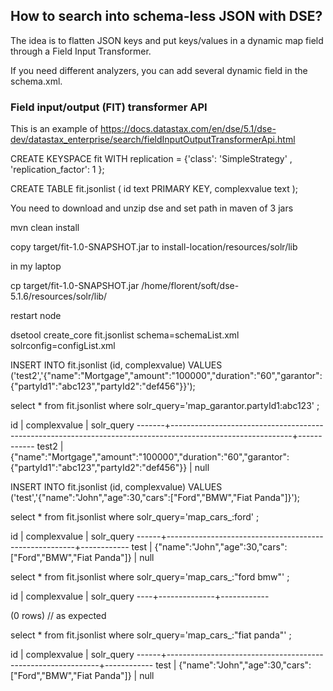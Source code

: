 ## How to search into schema-less JSON with DSE?

The idea is to flatten JSON keys and put keys/values in a dynamic map field through a Field Input Transformer.

If you need different analyzers, you can add several dynamic field in the schema.xml.

### Field input/output (FIT) transformer API

This is an example of https://docs.datastax.com/en/dse/5.1/dse-dev/datastax_enterprise/search/fieldInputOutputTransformerApi.html


CREATE KEYSPACE fit WITH replication = {'class': 'SimpleStrategy' , 'replication_factor': 1 };
 

CREATE TABLE fit.jsonlist (
    id text PRIMARY KEY,
    complexvalue text
);

You need to download and unzip dse and set path in maven of 3 jars

mvn clean install

copy target/fit-1.0-SNAPSHOT.jar to install-location/resources/solr/lib 

in my laptop

cp target/fit-1.0-SNAPSHOT.jar /home/florent/soft/dse-5.1.6/resources/solr/lib/

restart node

dsetool create_core fit.jsonlist schema=schemaList.xml solrconfig=configList.xml

INSERT INTO fit.jsonlist (id, complexvalue) VALUES ('test2','{"name":"Mortgage","amount":"100000","duration":"60","garantor":{"partyId1":"abc123","partyId2":"def456"}}');

select * from fit.jsonlist where solr_query='map_garantor.partyId1:abc123' ;

 id    | complexvalue                                                                                               | solr_query
-------+------------------------------------------------------------------------------------------------------------+------------
 test2 | {"name":"Mortgage","amount":"100000","duration":"60","garantor":{"partyId1":"abc123","partyId2":"def456"}} |       null


INSERT INTO fit.jsonlist (id, complexvalue) VALUES ('test','{"name":"John","age":30,"cars":["Ford","BMW","Fiat Panda"]}');

select * from fit.jsonlist where solr_query='map_cars_:ford' ;

 id   | complexvalue                                          | solr_query
------+-------------------------------------------------------+------------
 test | {"name":"John","age":30,"cars":["Ford","BMW","Fiat Panda"]} |       null



select * from fit.jsonlist where solr_query='map_cars_:"ford bmw"' ;

 id | complexvalue | solr_query
----+--------------+------------

(0 rows)    // as expected


select * from fit.jsonlist where solr_query='map_cars_:"fiat panda"' ; 

 id   | complexvalue                                                | solr_query
------+-------------------------------------------------------------+------------
 test | {"name":"John","age":30,"cars":["Ford","BMW","Fiat Panda"]} |       null

